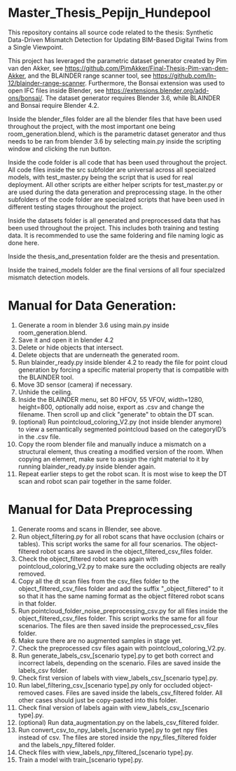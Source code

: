 # Master_Thesis_Pepijn_Hundepool
 This repository contains all source code related to the thesis: Synthetic Data-Driven Mismatch Detection for Updating BIM-Based Digital Twins from a Single Viewpoint.

 This project has leveraged the parametric dataset generator created by Pim van den Akker, see https://github.com/PimAkker/Final-Thesis-Pim-van-den-Akker, and the BLAINDER range scanner tool, see https://github.com/ln-12/blainder-range-scanner. Furthermore, the Bonsai extension was used to open IFC files inside Blender, see https://extensions.blender.org/add-ons/bonsai/. The dataset generator requires Blender 3.6, while BLAINDER and Bonsai require Blender 4.2. 
 
 Inside the blender_files folder are all the blender files that have been used throughout the project, with the most important one being room_generation.blend, which is the parametric dataset generator and thus needs to be ran from blender 3.6 by selecting main.py inside the scripting window and clicking the run button. 

 Inside the code folder is all code that has been used throughout the project. All code files inside the src subfolder are universal across all specialzed models, with test_master.py being the script that is used for real deployment. All other scripts are either helper scripts for test_master.py or are used during the data generation and preprocessing stage. In the other subfolders of the code folder are specialzed scripts that have been used in different testing stages throughout the project. 

 Inside the datasets folder is all generated and preprocessed data that has been used throughout the project. This includes both training and testing data. It is recommended to use the same foldering and file naming logic as done here. 

 Inside the thesis_and_presentation folder are the thesis and presentation. 

 Inside the trained_models folder are the final versions of all four specialzed mismatch detection models. 

# Manual for Data Generation:
 1. Generate a room in blender 3.6 using main.py inside room_generation.blend.
 2. Save it and open it in blender 4.2
 3.	Delete or hide objects that intersect.
 4. Delete objects that are underneath the generated room.
 5.	Run blainder_ready.py inside blender 4.2 to ready the file for point cloud generation by forcing a specific material property that is compatible with the BLAINDER tool. 
 6. Move 3D sensor (camera) if necessary.
 7. Unhide the ceiling. 
 8. Inside the BLAINDER menu, set 80 HFOV, 55 VFOV, width=1280, height=800, optionally add noise, export as .csv and change the filename. Then scroll up and click "generate" to obtain the DT scan. 
 9. (optional) Run pointcloud_coloring_V2.py (not inside blender anymore) to view a semantically segmented pointcloud based on the categoryID’s in the .csv file. 
 10. Copy the room blender file and manually induce a mismatch on a structural element, thus creating a modified version of the room. When copying an element, make sure to assign the right material to it by running blainder_ready.py inside blender again. 
 11. Repeat earlier steps to get the robot scan. It is most wise to keep the DT scan and robot scan pair together in the same folder. 

# Manual for Data Preprocessing
 1.	Generate rooms and scans in Blender, see above. 
 2. Run object_filtering.py for all robot scans that have occlusion (chairs or tables). This script works the same for all four scenarios. The object-filtered robot scans are saved in the object_filtered_csv_files folder. 
 3. Check the object_filtered robot scans again with pointcloud_coloring_V2.py to make sure the occluding objects are really removed. 
 4. Copy all the dt scan files from the csv_files folder to the object_filtered_csv_files folder and add the suffix "_object_filtered" to it so that it has the same naming format as the object filtered robot scans in that folder. 
 5. Run pointcloud_folder_noise_preprocessing_csv.py for all files inside the object_filtered_csv_files folder. This script works the same for all four scenarios. The files are then saved inside the preprocessed_csv_files folder. 
 6. Make sure there are no augmented samples in stage yet. 
 7. Check the preprocessed csv files again with pointcloud_coloring_V2.py.
 8. Run generate_labels_csv_[scenario type].py to get both correct and incorrect labels, depending on the scenario. Files are saved inside the labels_csv folder. 
 9. Check first version of labels with view_labels_csv_[scenario type].py.
 10. Run label_filtering_csv_[scenario type].py only for occluded object-removed cases. Files are saved inside the labels_csv_filtered folder. All other cases should just be copy-pasted into this folder. 
 11. Check final version of labels again with view_labels_csv_[scenario type].py.
 12. (optional) Run data_augmentation.py on the labels_csv_filtered folder.  
 13. Run convert_csv_to_npy_labels_[scenario type].py to get npy files instead of csv. The files are stored inside the npy_files_filtered folder and the labels_npy_filtered folder. 
 14. Check files with view_labels_npy_filtered_[scenario type].py.
 15. Train a model with train_[scenario type].py. 
